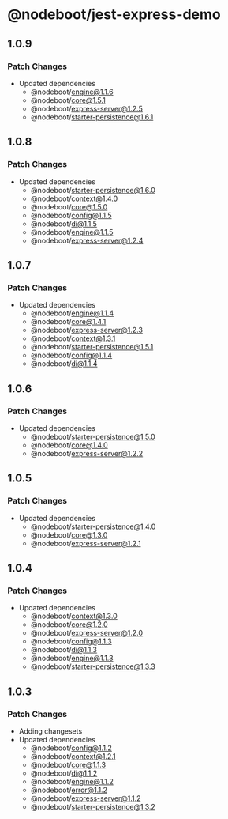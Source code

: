 # @nodeboot/jest-express-demo

## 1.0.9

### Patch Changes

-   Updated dependencies
    -   @nodeboot/engine@1.1.6
    -   @nodeboot/core@1.5.1
    -   @nodeboot/express-server@1.2.5
    -   @nodeboot/starter-persistence@1.6.1

## 1.0.8

### Patch Changes

-   Updated dependencies
    -   @nodeboot/starter-persistence@1.6.0
    -   @nodeboot/context@1.4.0
    -   @nodeboot/core@1.5.0
    -   @nodeboot/config@1.1.5
    -   @nodeboot/di@1.1.5
    -   @nodeboot/engine@1.1.5
    -   @nodeboot/express-server@1.2.4

## 1.0.7

### Patch Changes

-   Updated dependencies
    -   @nodeboot/engine@1.1.4
    -   @nodeboot/core@1.4.1
    -   @nodeboot/express-server@1.2.3
    -   @nodeboot/context@1.3.1
    -   @nodeboot/starter-persistence@1.5.1
    -   @nodeboot/config@1.1.4
    -   @nodeboot/di@1.1.4

## 1.0.6

### Patch Changes

-   Updated dependencies
    -   @nodeboot/starter-persistence@1.5.0
    -   @nodeboot/core@1.4.0
    -   @nodeboot/express-server@1.2.2

## 1.0.5

### Patch Changes

-   Updated dependencies
    -   @nodeboot/starter-persistence@1.4.0
    -   @nodeboot/core@1.3.0
    -   @nodeboot/express-server@1.2.1

## 1.0.4

### Patch Changes

-   Updated dependencies
    -   @nodeboot/context@1.3.0
    -   @nodeboot/core@1.2.0
    -   @nodeboot/express-server@1.2.0
    -   @nodeboot/config@1.1.3
    -   @nodeboot/di@1.1.3
    -   @nodeboot/engine@1.1.3
    -   @nodeboot/starter-persistence@1.3.3

## 1.0.3

### Patch Changes

-   Adding changesets
-   Updated dependencies
    -   @nodeboot/config@1.1.2
    -   @nodeboot/context@1.2.1
    -   @nodeboot/core@1.1.3
    -   @nodeboot/di@1.1.2
    -   @nodeboot/engine@1.1.2
    -   @nodeboot/error@1.1.2
    -   @nodeboot/express-server@1.1.2
    -   @nodeboot/starter-persistence@1.3.2
